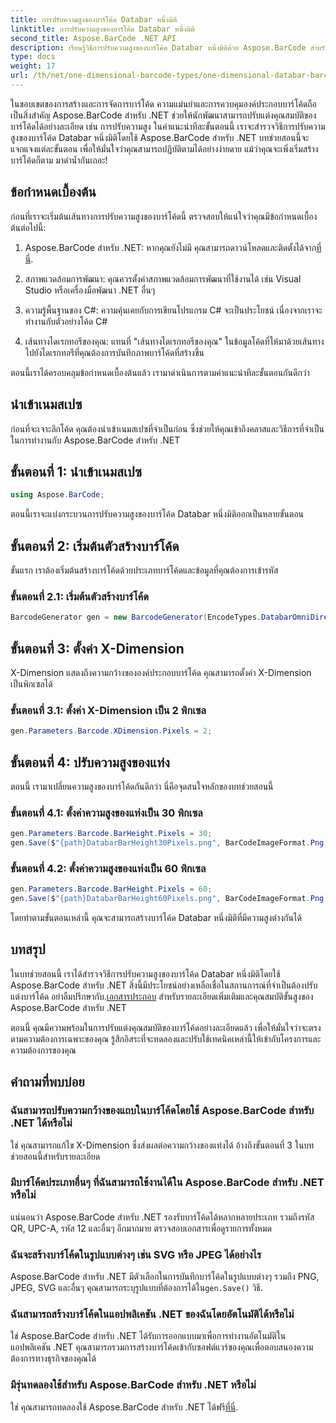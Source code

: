 ```yaml
---
title: การปรับความสูงของบาร์โค้ด Databar หนึ่งมิติ
linktitle: การปรับความสูงของบาร์โค้ด Databar หนึ่งมิติ
second_title: Aspose.BarCode .NET API
description: เรียนรู้วิธีการปรับความสูงของบาร์โค้ด Databar หนึ่งมิติด้วย Aspose.BarCode สำหรับ .NET สร้างบาร์โค้ดแบบกำหนดเองในไม่กี่ขั้นตอนง่ายๆ สำรวจพลังของการปรับแต่งบาร์โค้ด
type: docs
weight: 17
url: /th/net/one-dimensional-barcode-types/one-dimensional-databar-barcode-height-adjustment/
---
```


ในขอบเขตของการสร้างและการจัดการบาร์โค้ด ความแม่นยำและการควบคุมองค์ประกอบบาร์โค้ดถือเป็นสิ่งสำคัญ Aspose.BarCode สำหรับ .NET ช่วยให้นักพัฒนาสามารถปรับแต่งคุณสมบัติของบาร์โค้ดได้อย่างละเอียด เช่น การปรับความสูง ในคำแนะนำทีละขั้นตอนนี้ เราจะสำรวจวิธีการปรับความสูงของบาร์โค้ด Databar หนึ่งมิติโดยใช้ Aspose.BarCode สำหรับ .NET บทช่วยสอนนี้จะแจกแจงแต่ละขั้นตอน เพื่อให้มั่นใจว่าคุณสามารถปฏิบัติตามได้อย่างง่ายดาย แม้ว่าคุณจะเพิ่งเริ่มสร้างบาร์โค้ดก็ตาม มาดำน้ำกันเถอะ!

## ข้อกำหนดเบื้องต้น

ก่อนที่เราจะเริ่มต้นเส้นทางการปรับความสูงของบาร์โค้ดนี้ ตรวจสอบให้แน่ใจว่าคุณมีข้อกำหนดเบื้องต้นต่อไปนี้:

1.  Aspose.BarCode สำหรับ .NET: หากคุณยังไม่มี คุณสามารถดาวน์โหลดและติดตั้งได้จาก[ที่นี่](https://releases.aspose.com/barcode/net/).

2. สภาพแวดล้อมการพัฒนา: คุณควรตั้งค่าสภาพแวดล้อมการพัฒนาที่ใช้งานได้ เช่น Visual Studio หรือเครื่องมือพัฒนา .NET อื่นๆ

3. ความรู้พื้นฐานของ C#: ความคุ้นเคยกับการเขียนโปรแกรม C# จะเป็นประโยชน์ เนื่องจากเราจะทำงานกับตัวอย่างโค้ด C#

4. เส้นทางไดเรกทอรีของคุณ: แทนที่ "เส้นทางไดเรกทอรีของคุณ" ในข้อมูลโค้ดที่ให้มาด้วยเส้นทางไปยังไดเรกทอรีที่คุณต้องการบันทึกภาพบาร์โค้ดที่สร้างขึ้น

ตอนนี้เราได้ครอบคลุมข้อกำหนดเบื้องต้นแล้ว เรามาดำเนินการตามคำแนะนำทีละขั้นตอนกันดีกว่า

## นำเข้าเนมสเปซ

ก่อนที่จะเจาะลึกโค้ด คุณต้องนำเข้าเนมสเปซที่จำเป็นก่อน ซึ่งช่วยให้คุณเข้าถึงคลาสและวิธีการที่จำเป็นในการทำงานกับ Aspose.BarCode สำหรับ .NET

## ขั้นตอนที่ 1: นำเข้าเนมสเปซ
```csharp
using Aspose.BarCode;
```

ตอนนี้เราจะแบ่งกระบวนการปรับความสูงของบาร์โค้ด Databar หนึ่งมิติออกเป็นหลายขั้นตอน

## ขั้นตอนที่ 2: เริ่มต้นตัวสร้างบาร์โค้ด

ขั้นแรก เราต้องเริ่มต้นสร้างบาร์โค้ดด้วยประเภทบาร์โค้ดและข้อมูลที่คุณต้องการเข้ารหัส

### ขั้นตอนที่ 2.1: เริ่มต้นตัวสร้างบาร์โค้ด
```csharp
BarcodeGenerator gen = new BarcodeGenerator(EncodeTypes.DatabarOmniDirectional, "(01)12345678901231");
```

## ขั้นตอนที่ 3: ตั้งค่า X-Dimension

X-Dimension แสดงถึงความกว้างขององค์ประกอบบาร์โค้ด คุณสามารถตั้งค่า X-Dimension เป็นพิกเซลได้

### ขั้นตอนที่ 3.1: ตั้งค่า X-Dimension เป็น 2 พิกเซล
```csharp
gen.Parameters.Barcode.XDimension.Pixels = 2;
```

## ขั้นตอนที่ 4: ปรับความสูงของแท่ง

ตอนนี้ เรามาเปลี่ยนความสูงของบาร์โค้ดกันดีกว่า นี่คือจุดสนใจหลักของบทช่วยสอนนี้

### ขั้นตอนที่ 4.1: ตั้งค่าความสูงของแท่งเป็น 30 พิกเซล
```csharp
gen.Parameters.Barcode.BarHeight.Pixels = 30;
gen.Save($"{path}DatabarBarHeight30Pixels.png", BarCodeImageFormat.Png);
```

### ขั้นตอนที่ 4.2: ตั้งค่าความสูงของแท่งเป็น 60 พิกเซล
```csharp
gen.Parameters.Barcode.BarHeight.Pixels = 60;
gen.Save($"{path}DatabarBarHeight60Pixels.png", BarCodeImageFormat.Png);
```

โดยทำตามขั้นตอนเหล่านี้ คุณจะสามารถสร้างบาร์โค้ด Databar หนึ่งมิติที่มีความสูงต่างกันได้

## บทสรุป

 ในบทช่วยสอนนี้ เราได้สำรวจวิธีการปรับความสูงของบาร์โค้ด Databar หนึ่งมิติโดยใช้ Aspose.BarCode สำหรับ .NET สิ่งนี้มีประโยชน์อย่างเหลือเชื่อในสถานการณ์ที่จำเป็นต้องปรับแต่งบาร์โค้ด อย่าลืมปรึกษากับ.[เอกสารประกอบ](https://reference.aspose.com/barcode/net/) สำหรับรายละเอียดเพิ่มเติมและคุณสมบัติขั้นสูงของ Aspose.BarCode สำหรับ .NET

ตอนนี้ คุณมีความพร้อมในการปรับแต่งคุณสมบัติของบาร์โค้ดอย่างละเอียดแล้ว เพื่อให้มั่นใจว่าจะตรงตามความต้องการเฉพาะของคุณ รู้สึกอิสระที่จะทดลองและปรับใช้เทคนิคเหล่านี้ให้เข้ากับโครงการและความต้องการของคุณ

## คำถามที่พบบ่อย

### ฉันสามารถปรับความกว้างของแถบในบาร์โค้ดโดยใช้ Aspose.BarCode สำหรับ .NET ได้หรือไม่
ใช่ คุณสามารถแก้ไข X-Dimension ซึ่งส่งผลต่อความกว้างของแท่งได้ อ้างถึงขั้นตอนที่ 3 ในบทช่วยสอนนี้สำหรับรายละเอียด

### มีบาร์โค้ดประเภทอื่นๆ ที่ฉันสามารถใช้งานได้ใน Aspose.BarCode สำหรับ .NET หรือไม่
แน่นอนว่า Aspose.BarCode สำหรับ .NET รองรับบาร์โค้ดได้หลากหลายประเภท รวมถึงรหัส QR, UPC-A, รหัส 12 และอื่นๆ อีกมากมาย ตรวจสอบเอกสารเพื่อดูรายการทั้งหมด

### ฉันจะสร้างบาร์โค้ดในรูปแบบต่างๆ เช่น SVG หรือ JPEG ได้อย่างไร
 Aspose.BarCode สำหรับ .NET มีตัวเลือกในการบันทึกบาร์โค้ดในรูปแบบต่างๆ รวมถึง PNG, JPEG, SVG และอื่นๆ คุณสามารถระบุรูปแบบที่ต้องการได้ใน`gen.Save()` วิธี.

### ฉันสามารถสร้างบาร์โค้ดในแอปพลิเคชัน .NET ของฉันโดยอัตโนมัติได้หรือไม่
ใช่ Aspose.BarCode สำหรับ .NET ได้รับการออกแบบมาเพื่อการทำงานอัตโนมัติในแอปพลิเคชัน .NET คุณสามารถรวมการสร้างบาร์โค้ดเข้ากับซอฟต์แวร์ของคุณเพื่อตอบสนองความต้องการทางธุรกิจของคุณได้

### มีรุ่นทดลองใช้สำหรับ Aspose.BarCode สำหรับ .NET หรือไม่
 ใช่ คุณสามารถทดลองใช้ Aspose.BarCode สำหรับ .NET ได้ฟรี[ที่นี่](https://releases.aspose.com/).
